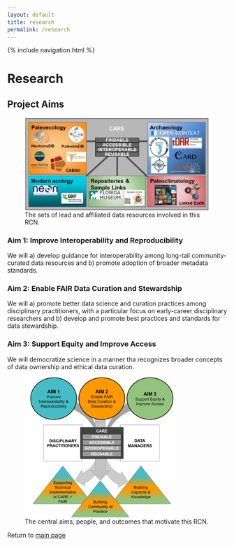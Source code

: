 ```yaml
---
layout: default
title: research
permalink: /research
---
```

<style>
 
</style>

{% include navigation.html %}

<h1> Research </h1>

<h2> Project Aims </h2>

<div>
<figure>
  <img src="./images/fairos-stakeholders.jpg" alt="Stakeholders" style="display:inline-block" align="absbottom" float="right">
 <figcaption>The sets of lead and affiliated data resources involved in this RCN. </figcaption>
 </figure>

  <h3> Aim 1: Improve Interoperability and Reproducibility </h3>
<p> We will a) develop guidance for interoperability among long-tail community-curated data resources and
b) promote adoption of broader metadata standards. </p>
<h3> Aim 2: Enable FAIR Data Curation and Stewardship </h3>
<p>  We will a) promote better data science and curation practices among disciplinary practitioners, with a particular focus on early-career disciplinary researchers and b) develop and promote best practices and standards for data stewardship. </p>
<h3> Aim 3: Support Equity and Improve Access </h3>
<p> We will democratize science in a manner tha recognizes broader concepts of data ownership and ethical data curation. </p>
</div>

<figure>
  <img src="./images/rcn_aims.png" alt="goals" style="display:block" align="absbottom">
  <figcaption>The central aims, people, and outcomes that motivate this RCN. </figcaption>
 </figure>
 
Return to [main page](home.md)

